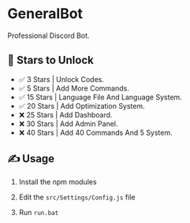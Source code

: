 # GeneralBot
Professional Discord Bot.



## 🌟 Stars to Unlock

- ✅ 3 Stars | Unlock Codes.
- ✅ 5 Stars | Add More Commands.
- ✅ 15 Stars | Language File And Language System.
- ✅ 20 Stars | Add Optimization System.
- ❌ 25 Stars | Add Dashboard.
- ❌ 30 Stars | Add Admin Panel.
- ❌ 40 Stars | Add 40 Commands And 5 System.

## ✍️ Usage
1. Install the npm modules

2. Edit the `src/Settings/Config.js` file

3. Run `run.bat`
